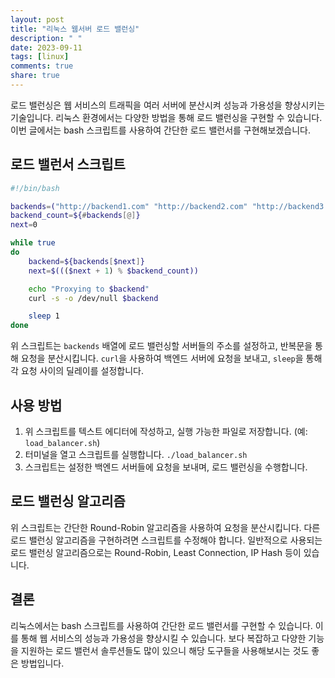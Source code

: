 ```yaml
---
layout: post
title: "리눅스 웹서버 로드 밸런싱"
description: " "
date: 2023-09-11
tags: [linux]
comments: true
share: true
---
```


로드 밸런싱은 웹 서비스의 트래픽을 여러 서버에 분산시켜 성능과 가용성을 향상시키는 기술입니다. 리눅스 환경에서는 다양한 방법을 통해 로드 밸런싱을 구현할 수 있습니다. 이번 글에서는 bash 스크립트를 사용하여 간단한 로드 밸런서를 구현해보겠습니다.

## 로드 밸런서 스크립트

```bash
#!/bin/bash

backends=("http://backend1.com" "http://backend2.com" "http://backend3.com")
backend_count=${#backends[@]}
next=0

while true
do
    backend=${backends[$next]}
    next=$((($next + 1) % $backend_count))

    echo "Proxying to $backend"
    curl -s -o /dev/null $backend

    sleep 1
done
```

위 스크립트는 `backends` 배열에 로드 밸런싱할 서버들의 주소를 설정하고, 반복문을 통해 요청을 분산시킵니다. `curl`을 사용하여 백엔드 서버에 요청을 보내고, `sleep`을 통해 각 요청 사이의 딜레이를 설정합니다. 

## 사용 방법

1. 위 스크립트를 텍스트 에디터에 작성하고, 실행 가능한 파일로 저장합니다. (예: `load_balancer.sh`)
2. 터미널을 열고 스크립트를 실행합니다. `./load_balancer.sh`
3. 스크립트는 설정한 백엔드 서버들에 요청을 보내며, 로드 밸런싱을 수행합니다.

## 로드 밸런싱 알고리즘

위 스크립트는 간단한 Round-Robin 알고리즘을 사용하여 요청을 분산시킵니다. 다른 로드 밸런싱 알고리즘을 구현하려면 스크립트를 수정해야 합니다. 일반적으로 사용되는 로드 밸런싱 알고리즘으로는 Round-Robin, Least Connection, IP Hash 등이 있습니다.

## 결론

리눅스에서는 bash 스크립트를 사용하여 간단한 로드 밸런서를 구현할 수 있습니다. 이를 통해 웹 서비스의 성능과 가용성을 향상시킬 수 있습니다. 보다 복잡하고 다양한 기능을 지원하는 로드 밸런서 솔루션들도 많이 있으니 해당 도구들을 사용해보시는 것도 좋은 방법입니다.